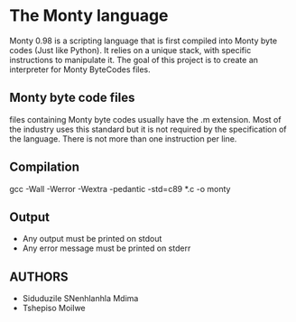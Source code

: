 # The Monty language

Monty 0.98 is a scripting language that is first compiled into Monty byte codes (Just like Python). It relies on a unique stack, with specific instructions to manipulate it. The goal of this project is to create an interpreter for Monty ByteCodes files.

## Monty byte code files

files containing Monty byte codes usually have the .m extension. Most of the industry uses this standard but it is not required by the specification of the language. There is not more than one instruction per line.

## Compilation

gcc -Wall -Werror -Wextra -pedantic -std=c89 *.c -o monty

## Output
 - Any output must be printed on stdout
 - Any error message must be printed on stderr

## AUTHORS
 - Siduduzile SNenhlanhla Mdima
 - Tshepiso Moilwe
